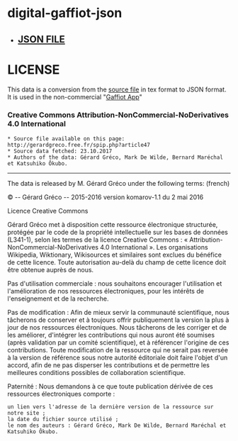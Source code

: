 digital-gaffiot-json
=================================

* ## [JSON FILE](gaffiot.json)


LICENSE
=========
This data is a conversion from the [source file](http://gerardgreco.free.fr/spip.php?article47) in tex format to JSON format.
It is used in the non-commercial "[Gaffiot App](https://github.com/Gaffiot/GaffiotApp)"

### Creative Commons Attribution-NonCommercial-NoDerivatives 4.0 International

	* Source file available on this page: http://gerardgreco.free.fr/spip.php?article47
	* Source data fetched: 23.10.2017
	* Authors of the data: Gérard Gréco, Mark De Wilde, Bernard Maréchal et Katsuhiko Ôkubo.

---

The data is released by M. Gérard Gréco under the following terms: (french)

 © -- Gérard Gréco -- 2015-2016
 version komarov-1.1 du 2 mai 2016

 Licence Creative Commons

 Gérard Gréco met à disposition cette ressource électronique structurée, protégée par le code de la propriété intellectuelle sur les bases de données (L341-1), selon les termes de la licence Creative Commons : « Attribution-NonCommercial-NoDerivatives 4.0 International ». Les organisations Wikipedia, Wiktionary, Wikisources et similaires sont exclues du bénéfice de cette licence. Toute autorisation au-delà du champ de cette licence doit être obtenue auprès de nous. 

 Pas d'utilisation commerciale : nous souhaitons encourager l'utilisation et l'amélioration de nos ressources électroniques, pour les intérêts de l'enseignement et de la recherche. 

 Pas de modification : Afin de mieux servir la communauté scientifique, nous tâcherons de conserver et à toujours offrir publiquement la version la plus à jour de nos ressources électroniques. Nous tâcherons de les corriger et de les améliorer, d'intégrer les contributions qui nous auront été soumises (après validation par un comité scientifique), et à référencer l'origine de ces contributions. Toute modification de la ressource qui ne serait pas reversée à la version de référence sous notre autorité éditoriale doit faire l'objet d'un accord, afin de ne pas disperser les contributions et de permettre les meilleures conditions possibles de collaboration scientifique.

 Paternité : Nous demandons à ce que toute publication dérivée de ces ressources électroniques comporte :

    un lien vers l'adresse de la dernière version de la ressource sur notre site ;
    la date du fichier source utilisé ;
    le nom des auteurs : Gérard Gréco, Mark De Wilde, Bernard Maréchal et Katsuhiko Ôkubo.
